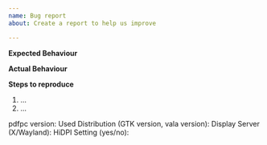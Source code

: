 ```yaml
---
name: Bug report
about: Create a report to help us improve

---
```


**Expected Behaviour**

**Actual Behaviour**

**Steps to reproduce**

1. ...
2. ...

pdfpc version:
Used Distribution (GTK version, vala version):
Display Server (X/Wayland):
HiDPI Setting (yes/no):
